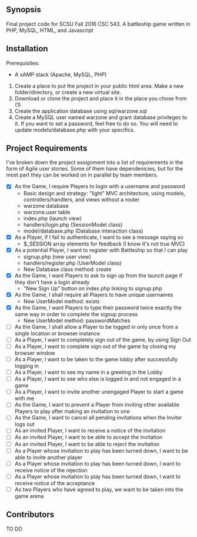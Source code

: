 ## Synopsis

Final project code for SCSU Fall 2016 CSC 543. A battleship game written in PHP, MySQL, HTML, and Javascript

## Installation

Prerequisites:
* A xAMP stack (Apache, MySQL, PHP)

1. Create a place to put the project in your public html area. Make a new folder/directory, or create a new virtual site.
2. Download or clone the project and place it in the place you chose from (1)
3. Create the application database using sql/warzone.sql
4. Create a MySQL user named warzone and grant database privileges to it. If you want to set a password, feel free to do so. You will need to update models/database.php with your specifics.

## Project Requirements 
I've broken down the project assignment into a list of requirements in the form of Agile user stories. Some of them have dependenicies, but for the most part they can be worked on in parallel by team members.
- [x] As the Game, I require Players to login with a username and password
    * Basic design and strategy: "light" MVC architecture, using models, controllers/handlers, and views without a router
    * warzone database
    * warzone.user table
    * index.php (launch view)
    * handlers/login.php (SessionModel class)
    * model/database.php (Database interaction class)
- [x] As a Player, if I fail to authenticate, I want to see a message saying so
    * $_SESSION array elements for feedback (I know it's not true MVC)
- [x] As a potential Player, I want to register with Battleship so that I can play
    * signup.php (new user view)
    * handlers/register.php (UserModel class)
    * New Database class method: create
- [x] As the Game, I want Players to ask to sign up from the launch page if they don't have a login already
    * "New Sign Up" button on index.php linking to signup.php  
- [x] As the Game, I shall require all Players to have unique usernames
    * New UserModel method: exists
- [x] As the Game, I want Players to type their password twice exactly the same way in order to complete the signup process
    * New UserModel method: passwordMatches
- [ ] As the Game, I shall allow a Player to be logged in only once from a single location or browser instance
- [ ] As a Player, I want to completely sign out of the game, by using Sign Out
- [ ] As a Player, I want to complete sign out of the game by closing my browser window
- [ ] As a Player, I want to be taken to the game lobby after successfully logging in
- [ ] As a Player, I want to see my name in a greeting in the Lobby
- [ ] As a Player, I want to see who else is logged in and not engaged in a game
- [ ] As a Player, I want to invite another unengaged Player to start a game with me
- [ ] As the Game, I want to prevent a Player from inviting other available Players to play after making an invitation to one
- [ ] As the Game, I want to cancel all pending invitations when the Inviter logs out
- [ ] As an invited Player, I want to receive a notice of the invitation
- [ ] As an invited Player, I want to be able to accept the invitation
- [ ] As an invited Player, I want to be able to reject the invitation
- [ ] As a Player whose invitation to play has been turned down, I want to be able to invite another player
- [ ] As a Player whose invitation to play has been turned down, I want to receive notice of the rejection
- [ ] As a Player whose invitation to play has been turned down, I want to receive notice of the acceptance
- [ ] As two Players who have agreed to play, we want to be taken into the game arena

## Contributors

TO DO

